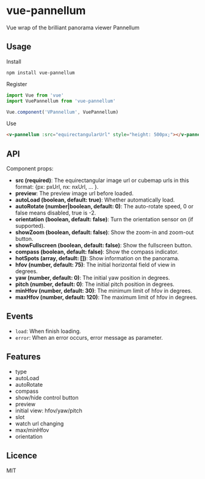 # vue-pannellum

Vue wrap of the brilliant panorama viewer Pannellum

## Usage
Install
```
npm install vue-pannellum
```

Register
```js
import Vue from 'vue'
import VuePannellum from 'vue-pannellum'

Vue.component('VPannellum', VuePannellum)
```

Use
```html
<v-pannellum :src="equirectangularUrl" style="height: 500px;"></v-pannellum>
```

## API

Component props:

- **src (required)**: The equirectangular image url or cubemap urls in this format: {px: pxUrl, nx: nxUrl, ... }.
- **preview**: The preview image url before loaded.
- **autoLoad (boolean, default: true)**: Whether automatically load.
- **autoRotate (number|boolean, default: 0)**: The auto-rotate speed, 0 or false means disabled, true is -2.
- **orientation (boolean, default: false)**: Turn the orientation sensor on (if supported).
- **showZoom (boolean, default: false)**: Show the zoom-in and zoom-out button.
- **showFullscreen (boolean, default: false)**: Show the fullscreen button.
- **compass (boolean, default: false)**: Show the compass indicator.
- **hotSpots (array, default: [])**: Show information on the panorama.
- **hfov (number, default: 75)**: The initial horizontal field of view in degrees.
- **yaw (number, default: 0)**: The initial yaw position in degrees.
- **pitch (number, default: 0)**: The initial pitch position in degrees.
- **minHfov (number, default: 30)**: The minimum limit of hfov in degrees.
- **maxHfov (number, default: 120)**: The maximum limit of hfov in degrees.

## Events

- `load`: When finish loading.
- `error`: When an error occurs, error message as parameter.

## Features
- type
- autoLoad
- autoRotate
- compass
- show/hide control button
- preview
- initial view: hfov/yaw/pitch
- slot
- watch url changing
- max/minHfov
- orientation

## Licence

MIT
